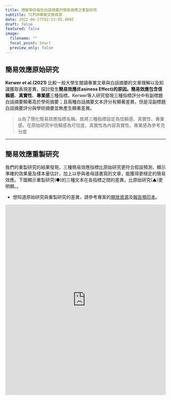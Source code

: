 ```yaml
---
title: 理解學術報告白話摘要的簡易效應之重製研究
subtitle: TCPSR專案交換資源
date: 2022-06-27T02:53:05.499Z
draft: false
featured: false
image:
  filename: ""
  focal_point: Smart
  preview_only: false
---
```


<!---
[稿件預印本](https://psyarxiv.com/uge6k/)

## 何謂簡易效應

> (說明簡易效應的定義、優劣、提出生活上的例子)

- - -
--->

## 簡易效應原始研究

**Kerwer et al.(2021)** 比較一般大學生閱讀專業文章與白話摘要的文章理解以及知識獲取表現差異，探討發生**簡易效應(Easiness Effect)**的原因。簡易效應包含**信賴感**、**真實性**、**專業感**三種指標。Kerwer等人研究發現三種指標評分中有副標題白話摘要顯著高於學術摘要；且兩種白話摘要文本評分有顯著差異，但是沒副標題白話摘要評分與學術摘要並無產生顯著差異。

> `註`為了簡化簡易效應指標名稱，故將三種指標設定為信賴感、真實性、專業感。在原始研究中信賴感為可信度，真實性為內容真實性，專業感為參考充分度

- - -

## 簡易效應重製研究

我們的重製研究的結果發現，三種簡易效應指標比原始研究更符合假設預測，顯示準確的效果量及樣本量估計，加上以參與者母語書寫的文章，能獲得更穩定的簡易效應。下圖顯示重製研究(●)的三種文本在各指標之間的差異，比原始研究(▲)更明顯。。

* 想知道原始研究與重製研究的差異，請參考專案的[開放資源](https://osf.io/r9jp2/)及[報告預印本](https://osf.io/r9jp2/)。
    

<iframe src="https://mfr.osf.io/render?url=https://osf.io/download/d6amz/?direct%26mode=render"
    width="100%"
    scrolling="no"
    height="600px"
    marginheight="0"
    frameborder="0"
    allowfullscreen
    webkitallowfullscreen>

- - -

* 參考文獻

Kerwer, M., Chasiotis, A., Stricker, J., Günther, A., & Rosman, T. (2021). Straight From the Scientist’s Mouth—Plain Language Summaries Promote Laypeople’s Comprehension and Knowledge Acquisition When Reading About Individual Research Findings in Psychology. Collabra: Psychology, 7, 18898. https://doi.org/10.1525/collabra.18898

Scharrer, L., Stadtler, M., & Bromme, R. (2019). Judging scientific information: Does source evaluation prevent the seductive effect of text easiness? Learning and Instruction, 63, 101215. https://doi.org/10.1016/j.learninstruc.2019.101215

Stoll, M., Chasiotis, A., & Kerwer, M. (2020). Summing Up Plain Language Summaries: A Systematic Review of Theory, Empirical Research and Guidelines. ZPID (Leibniz Institute for Psychology). https://doi.org/10.23668/PSYCHARCHIVES.4819
